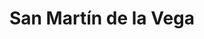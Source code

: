 ---
title: San Martín de la Vega
url: /san-martin-de-la-vega/
latitude: 40.208
longitude: -3.572
---